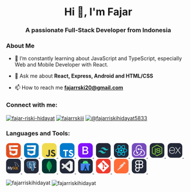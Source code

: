<h1 align="center">Hi 👋, I'm Fajar</h1>
<h3 align="center">A passionate Full-Stack Developer from Indonesia</h3>

### About Me
- 🌱 I’m constantly learning about JavaScript and TypeScript, especially Web and Mobile Developer with React. 

- 💬 Ask me about **React, Express, Android and HTML/CSS**

- 📫 How to reach me **fajarrski20@gmail.com**

<h3 align="left">Connect with me:</h3>
<p align="left">
<a href="https://linkedin.com/in/fajar-riski-hidayat" target="blank"><img align="center" src="https://raw.githubusercontent.com/rahuldkjain/github-profile-readme-generator/master/src/images/icons/Social/linked-in-alt.svg" alt="fajar-riski-hidayat" height="30" width="40" /></a>
<a href="https://instagram.com/fajarrskiii" target="blank"><img align="center" src="https://raw.githubusercontent.com/rahuldkjain/github-profile-readme-generator/master/src/images/icons/Social/instagram.svg" alt="fajarrskiii" height="30" width="40" /></a>
<a href="https://www.youtube.com/@fajarriskihidayat5833" target="blank"><img align="center" src="https://raw.githubusercontent.com/rahuldkjain/github-profile-readme-generator/master/src/images/icons/Social/youtube.svg" alt="@fajarriskihidayat5833" height="30" width="40" /></a>
</p>

<h3 align="left">Languages and Tools:</h3>
<p align="left">
  <a target="_blank" href="https://developer.mozilla.org/en-US/docs/Web/HTML">
    <img src="https://github.com/tandpfun/skill-icons/raw/main/icons/HTML.svg" width="40" />
  </a>
  &hairsp;
  <a target="_blank" href="https://developer.mozilla.org/en-US/docs/Web/CSS">
    <img src="https://github.com/tandpfun/skill-icons/raw/main/icons/CSS.svg" width="40" />
  </a>
  &hairsp;
  <a target="_blank" href="https://developer.mozilla.org/en-US/docs/Web/javascript">
    <img src="https://github.com/tandpfun/skill-icons/raw/main/icons/JavaScript.svg" width="40" />
  </a>
  &hairsp;
  <a target="_blank" href="https://www.typescriptlang.org">
    <img src="https://github.com/tandpfun/skill-icons/raw/main/icons/TypeScript.svg" width="40" />
  </a>
  &hairsp;
  <a target="_blank" href="https://getbootstrap.com">
    <img src="https://github.com/tandpfun/skill-icons/raw/main/icons/Bootstrap.svg" width="40" />
  </a>
  &hairsp;
  <a target="_blank" href="https://tailwindcss.com">
    <img src="https://github.com/tandpfun/skill-icons/raw/main/icons/TailwindCSS-Dark.svg" width="40" />
  </a>
  &hairsp;
  <a target="_blank" href="https://react.dev">
    <img src="https://github.com/tandpfun/skill-icons/raw/main/icons/React-Dark.svg" width="40" />
  </a>
  &hairsp;
  <a target="_blank" href="https://redux.js.org">
    <img src="https://github.com/tandpfun/skill-icons/raw/main/icons/Redux.svg" width="40" />
  </a>
  &hairsp;
  <a target="_blank" href="https://nodejs.org">
    <img src="https://github.com/tandpfun/skill-icons/raw/main/icons/NodeJS-Dark.svg" width="40" />
  </a>
  &hairsp;
  <a target="_blank" href="https://expressjs.com">
    <img src="https://github.com/tandpfun/skill-icons/raw/main/icons/ExpressJS-Dark.svg" width="40" />
  </a>
  &hairsp;
  <a target="_blank" href="https://www.mysql.com">
    <img src="https://github.com/tandpfun/skill-icons/raw/main/icons/MySQL-Dark.svg" width="40" />
  </a>
  &hairsp;
  <a target="_blank" href="https://www.postgresql.org">
    <img src="https://github.com/tandpfun/skill-icons/raw/main/icons/PostgreSQL-Dark.svg" width="40" />
  </a>
  &hairsp;
  <a target="_blank" href="https://www.mongodb.com">
    <img src="https://github.com/tandpfun/skill-icons/raw/main/icons/MongoDB.svg" width="40" />
  </a>
  &hairsp;
  <a target="_blank" href="https://code.visualstudio.com">
    <img src="https://github.com/tandpfun/skill-icons/raw/main/icons/VSCode-Dark.svg" width="40" />
  </a>
  &hairsp;
  <a target="_blank" href="https://developer.android.com/studio">
    <img src="https://github.com/tandpfun/skill-icons/raw/main/icons/AndroidStudio-Dark.svg" width="40" />
  </a>
  &hairsp;
  <a target="_blank" href="https://git-scm.com">
    <img src="https://github.com/tandpfun/skill-icons/raw/main/icons/Git.svg" width="40" />
  </a>
  &hairsp;
  <a target="_blank" href="https://www.postman.com">
    <img src="https://github.com/tandpfun/skill-icons/raw/main/icons/Postman.svg" width="40" />
  </a>
  &hairsp;
  <a target="_blank" href="https://figma.com">
    <img src="https://github.com/tandpfun/skill-icons/raw/main/icons/Figma-Dark.svg" width="40" />
  </a>
  &hairsp;
</p>

<p><img align="left" src="https://github-readme-stats.vercel.app/api/top-langs?username=fajarriskihidayat&show_icons=true&locale=en&layout=compact" alt="fajarriskihidayat" /></p>

<p>&nbsp;<img align="center" src="https://github-readme-stats.vercel.app/api?username=fajarriskihidayat&show_icons=true&locale=en" alt="fajarriskihidayat" /></p>
